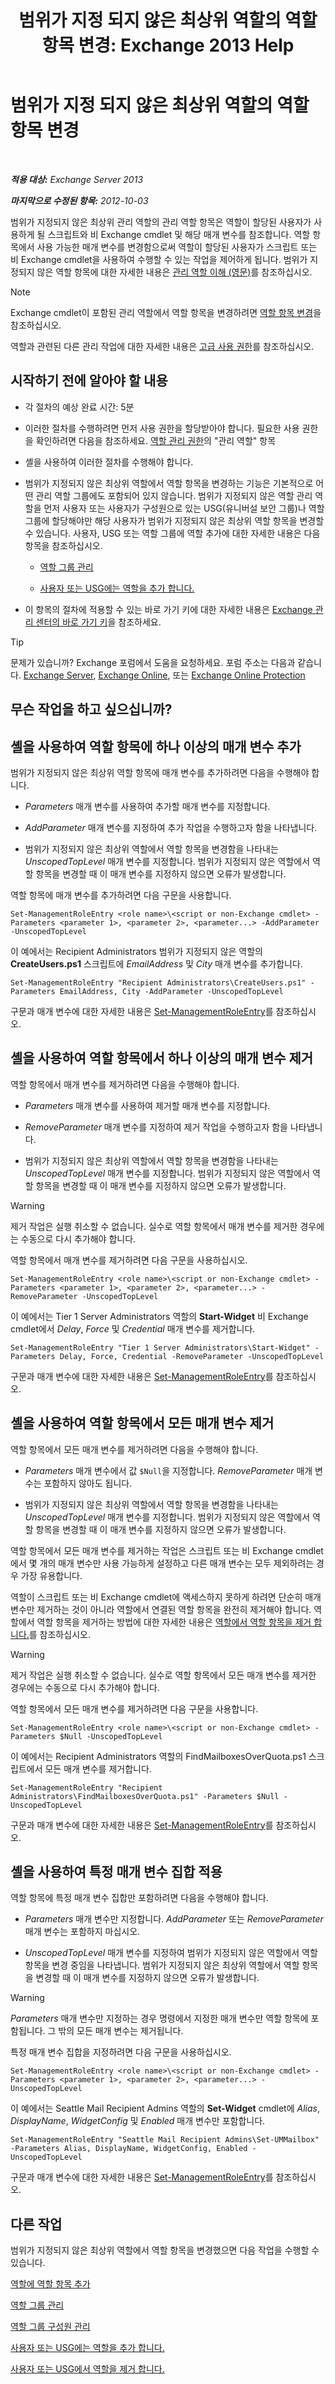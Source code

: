 ﻿---
title: '범위가 지정 되지 않은 최상위 역할의 역할 항목 변경: Exchange 2013 Help'
TOCTitle: 범위가 지정 되지 않은 최상위 역할의 역할 항목 변경
ms:assetid: 65c0bfb3-aafd-4c64-8429-7616c57adf1c
ms:mtpsurl: https://technet.microsoft.com/ko-kr/library/Dd876896(v=EXCHG.150)
ms:contentKeyID: 50483300
ms.date: 05/22/2018
mtps_version: v=EXCHG.150
ms.translationtype: MT
---

# 범위가 지정 되지 않은 최상위 역할의 역할 항목 변경

 

_**적용 대상:** Exchange Server 2013_

_**마지막으로 수정된 항목:** 2012-10-03_

범위가 지정되지 않은 최상위 관리 역할의 관리 역할 항목은 역할이 할당된 사용자가 사용하게 될 스크립트와 비 Exchange cmdlet 및 해당 매개 변수를 참조합니다. 역할 항목에서 사용 가능한 매개 변수를 변경함으로써 역할이 할당된 사용자가 스크립트 또는 비 Exchange cmdlet을 사용하여 수행할 수 있는 작업을 제어하게 됩니다. 범위가 지정되지 않은 역할 항목에 대한 자세한 내용은 [관리 역할 이해 (영문)](understanding-management-roles-exchange-2013-help.md)를 참조하십시오.


> [!NOTE]
> Exchange cmdlet이 포함된 관리 역할에서 역할 항목을 변경하려면 <A href="change-a-role-entry-exchange-2013-help.md">역할 항목 변경</A>을 참조하십시오.



역할과 관련된 다른 관리 작업에 대한 자세한 내용은 [고급 사용 권한](advanced-permissions-exchange-2013-help.md)를 참조하십시오.

## 시작하기 전에 알아야 할 내용

  - 각 절차의 예상 완료 시간: 5분

  - 이러한 절차를 수행하려면 먼저 사용 권한을 할당받아야 합니다. 필요한 사용 권한을 확인하려면 다음을 참조하세요. [역할 관리 권한](role-management-permissions-exchange-2013-help.md)의 "관리 역할" 항목

  - 셸을 사용하여 이러한 절차를 수행해야 합니다.

  - 범위가 지정되지 않은 최상위 역할에서 역할 항목을 변경하는 기능은 기본적으로 어떤 관리 역할 그룹에도 포함되어 있지 않습니다. 범위가 지정되지 않은 역할 관리 역할을 먼저 사용자 또는 사용자가 구성원으로 있는 USG(유니버설 보안 그룹)나 역할 그룹에 할당해야만 해당 사용자가 범위가 지정되지 않은 최상위 역할 항목을 변경할 수 있습니다. 사용자, USG 또는 역할 그룹에 역할 추가에 대한 자세한 내용은 다음 항목을 참조하십시오.
    
      - [역할 그룹 관리](manage-role-groups-exchange-2013-help.md)
    
      - [사용자 또는 USG에는 역할을 추가 합니다.](add-a-role-to-a-user-or-usg-exchange-2013-help.md)

  - 이 항목의 절차에 적용할 수 있는 바로 가기 키에 대한 자세한 내용은 [Exchange 관리 센터의 바로 가기 키](keyboard-shortcuts-in-the-exchange-admin-center-exchange-online-protection-help.md)을 참조하세요.


> [!TIP]
> 문제가 있습니까? Exchange 포럼에서 도움을 요청하세요. 포럼 주소는 다음과 같습니다. <A href="https://go.microsoft.com/fwlink/p/?linkid=60612">Exchange Server</A>, <A href="https://go.microsoft.com/fwlink/p/?linkid=267542">Exchange Online</A>, 또는 <A href="https://go.microsoft.com/fwlink/p/?linkid=285351">Exchange Online Protection</A>



## 무슨 작업을 하고 싶으십니까?

## 셸을 사용하여 역할 항목에 하나 이상의 매개 변수 추가

범위가 지정되지 않은 최상위 역할 항목에 매개 변수를 추가하려면 다음을 수행해야 합니다.

  - *Parameters* 매개 변수를 사용하여 추가할 매개 변수를 지정합니다.

  - *AddParameter* 매개 변수를 지정하여 추가 작업을 수행하고자 함을 나타냅니다.

  - 범위가 지정되지 않은 최상위 역할에서 역할 항목을 변경함을 나타내는 *UnscopedTopLevel* 매개 변수를 지정합니다. 범위가 지정되지 않은 역할에서 역할 항목을 변경할 때 이 매개 변수를 지정하지 않으면 오류가 발생합니다.

역할 항목에 매개 변수를 추가하려면 다음 구문을 사용합니다.

    Set-ManagementRoleEntry <role name>\<script or non-Exchange cmdlet> -Parameters <parameter 1>, <parameter 2>, <parameter...> -AddParameter -UnscopedTopLevel

이 예에서는 Recipient Administrators 범위가 지정되지 않은 역할의 **CreateUsers.ps1** 스크립트에 *EmailAddress* 및 *City* 매개 변수를 추가합니다.

    Set-ManagementRoleEntry "Recipient Administrators\CreateUsers.ps1" -Parameters EmailAddress, City -AddParameter -UnscopedTopLevel

구문과 매개 변수에 대한 자세한 내용은 [Set-ManagementRoleEntry](https://technet.microsoft.com/ko-kr/library/dd351162\(v=exchg.150\))를 참조하십시오.

## 셸을 사용하여 역할 항목에서 하나 이상의 매개 변수 제거

역할 항목에서 매개 변수를 제거하려면 다음을 수행해야 합니다.

  - *Parameters* 매개 변수를 사용하여 제거할 매개 변수를 지정합니다.

  - *RemoveParameter* 매개 변수를 지정하여 제거 작업을 수행하고자 함을 나타냅니다.

  - 범위가 지정되지 않은 최상위 역할에서 역할 항목을 변경함을 나타내는 *UnscopedTopLevel* 매개 변수를 지정합니다. 범위가 지정되지 않은 역할에서 역할 항목을 변경할 때 이 매개 변수를 지정하지 않으면 오류가 발생합니다.


> [!WARNING]
> 제거 작업은 실행 취소할 수 없습니다. 실수로 역할 항목에서 매개 변수를 제거한 경우에는 수동으로 다시 추가해야 합니다.



역할 항목에서 매개 변수를 제거하려면 다음 구문을 사용하십시오.

    Set-ManagementRoleEntry <role name>\<script or non-Exchange cmdlet> -Parameters <parameter 1>, <parameter 2>, <parameter...> -RemoveParameter -UnscopedTopLevel

이 예에서는 Tier 1 Server Administrators 역할의 **Start-Widget** 비 Exchange cmdlet에서 *Delay*, *Force* 및 *Credential* 매개 변수를 제거합니다.

    Set-ManagementRoleEntry "Tier 1 Server Administrators\Start-Widget" -Parameters Delay, Force, Credential -RemoveParameter -UnscopedTopLevel

구문과 매개 변수에 대한 자세한 내용은 [Set-ManagementRoleEntry](https://technet.microsoft.com/ko-kr/library/dd351162\(v=exchg.150\))를 참조하십시오.

## 셸을 사용하여 역할 항목에서 모든 매개 변수 제거

역할 항목에서 모든 매개 변수를 제거하려면 다음을 수행해야 합니다.

  - *Parameters* 매개 변수에서 값 `$Null`을 지정합니다. *RemoveParameter* 매개 변수는 포함하지 않아도 됩니다.

  - 범위가 지정되지 않은 최상위 역할에서 역할 항목을 변경함을 나타내는 *UnscopedTopLevel* 매개 변수를 지정합니다. 범위가 지정되지 않은 역할에서 역할 항목을 변경할 때 이 매개 변수를 지정하지 않으면 오류가 발생합니다.

역할 항목에서 모든 매개 변수를 제거하는 작업은 스크립트 또는 비 Exchange cmdlet에서 몇 개의 매개 변수만 사용 가능하게 설정하고 다른 매개 변수는 모두 제외하려는 경우 가장 유용합니다.

역할이 스크립트 또는 비 Exchange cmdlet에 액세스하지 못하게 하려면 단순히 매개 변수만 제거하는 것이 아니라 역할에서 연결된 역할 항목을 완전히 제거해야 합니다. 역할에서 역할 항목을 제거하는 방법에 대한 자세한 내용은 [역할에서 역할 항목을 제거 합니다.](remove-a-role-entry-from-a-role-exchange-2013-help.md)를 참조하십시오.


> [!WARNING]
> 제거 작업은 실행 취소할 수 없습니다. 실수로 역할 항목에서 모든 매개 변수를 제거한 경우에는 수동으로 다시 추가해야 합니다.



역할 항목에서 모든 매개 변수를 제거하려면 다음 구문을 사용합니다.

    Set-ManagementRoleEntry <role name>\<script or non-Exchange cmdlet> -Parameters $Null -UnscopedTopLevel

이 예에서는 Recipient Administrators 역할의 FindMailboxesOverQuota.ps1 스크립트에서 모든 매개 변수를 제거합니다.

    Set-ManagementRoleEntry "Recipient Administrators\FindMailboxesOverQuota.ps1" -Parameters $Null -UnscopedTopLevel

구문과 매개 변수에 대한 자세한 내용은 [Set-ManagementRoleEntry](https://technet.microsoft.com/ko-kr/library/dd351162\(v=exchg.150\))를 참조하십시오.

## 셸을 사용하여 특정 매개 변수 집합 적용

역할 항목에 특정 매개 변수 집합만 포함하려면 다음을 수행해야 합니다.

  - *Parameters* 매개 변수만 지정합니다. *AddParameter* 또는 *RemoveParameter* 매개 변수는 포함하지 마십시오.

  - *UnscopedTopLevel* 매개 변수를 지정하여 범위가 지정되지 않은 역할에서 역할 항목을 변경 중임을 나타냅니다. 범위가 지정되지 않은 최상위 역할에서 역할 항목을 변경할 때 이 매개 변수를 지정하지 않으면 오류가 발생합니다.


> [!WARNING]
> <EM>Parameters</EM> 매개 변수만 지정하는 경우 명령에서 지정한 매개 변수만 역할 항목에 포함됩니다. 그 밖의 모든 매개 변수는 제거됩니다.



특정 매개 변수 집합을 지정하려면 다음 구문을 사용하십시오.

    Set-ManagementRoleEntry <role name>\<script or non-Exchange cmdlet> -Parameters <parameter 1>, <parameter 2>, <parameter...> -UnscopedTopLevel

이 예에서는 Seattle Mail Recipient Admins 역할의 **Set-Widget** cmdlet에 *Alias*, *DisplayName*, *WidgetConfig* 및 *Enabled* 매개 변수만 포함합니다.

    Set-ManagementRoleEntry "Seattle Mail Recipient Admins\Set-UMMailbox" -Parameters Alias, DisplayName, WidgetConfig, Enabled -UnscopedTopLevel

구문과 매개 변수에 대한 자세한 내용은 [Set-ManagementRoleEntry](https://technet.microsoft.com/ko-kr/library/dd351162\(v=exchg.150\))를 참조하십시오.

## 다른 작업

범위가 지정되지 않은 최상위 역할에서 역할 항목을 변경했으면 다음 작업을 수행할 수 있습니다.

[역할에 역할 항목 추가](add-a-role-entry-to-a-role-exchange-2013-help.md)

[역할 그룹 관리](manage-role-groups-exchange-2013-help.md)

[역할 그룹 구성원 관리](manage-role-group-members-exchange-2013-help.md)

[사용자 또는 USG에는 역할을 추가 합니다.](add-a-role-to-a-user-or-usg-exchange-2013-help.md)

[사용자 또는 USG에서 역할을 제거 합니다.](remove-a-role-from-a-user-or-usg-exchange-2013-help.md)

